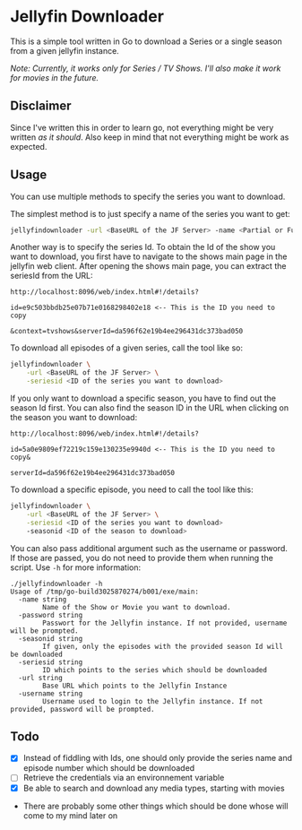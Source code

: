 # Jellyfin Downloader

This is a simple tool written in Go to download a Series or a single season from a given jellyfin instance. 

_Note: Currently, it works only for Series / TV Shows. I'll also make it work for movies in the future._

## Disclaimer

Since I've written this in order to learn go, not everything might be very written _as it should_. Also keep in mind
that not everything might be work as expected. 

## Usage

You can use multiple methods to specify the series you want to download. 

The simplest method is to just specify a name of the series you want to get: 

```bash
jellyfindownloader -url <BaseURL of the JF Server> -name <Partial or Full Name of the Show>
```

Another way is to specify the series Id. 
To obtain the Id of the show you want to download, you first have to navigate to the shows main page
in the jellyfin web client. After opening the shows main page, you can extract the seriesId from the URL: 

```
http://localhost:8096/web/index.html#!/details?

id=e9c503bbdb25e07b71e0168298402e18 <-- This is the ID you need to copy

&context=tvshows&serverId=da596f62e19b4ee296431dc373bad050
```

To download all episodes of a given series, call the tool like so: 

```bash
jellyfindownloader \
    -url <BaseURL of the JF Server> \
    -seriesid <ID of the series you want to download> 
```

If you only want to download a specific season, you have to find out the season Id first. You can also find the season ID in the URL when clicking on the season you want to download: 

```
http://localhost:8096/web/index.html#!/details?

id=5a0e9809ef72219c159e130235e9940d <-- This is the ID you need to copy&

serverId=da596f62e19b4ee296431dc373bad050
```

To download a specific episode, you need to call the tool like this: 

```bash
jellyfindownloader \
    -url <BaseURL of the JF Server> \
    -seriesid <ID of the series you want to download> 
    -seasonid <ID of the season to download>
```

You can also pass additional argument such as the username or password. If those are passed, you do not need to provide them when running the script. Use `-h` for more information: 

```
./jellyfindownloader -h
Usage of /tmp/go-build3025870274/b001/exe/main:
  -name string
        Name of the Show or Movie you want to download.
  -password string
        Passwort for the Jellyfin instance. If not provided, username will be prompted.
  -seasonid string
        If given, only the episodes with the provided season Id will be downloaded
  -seriesid string
        ID which points to the series which should be downloaded
  -url string
        Base URL which points to the Jellyfin Instance
  -username string
        Username used to login to the Jellyfin instance. If not provided, password will be prompted.
```

## Todo

- [x] Instead of fiddling with Ids, one should only provide the series name and episode number which should be downloaded
- [ ] Retrieve the credentials via an environnement variable
- [x] Be able to search and download any media types, starting with movies
- There are probably some other things which should be done whose will come to my mind later on


